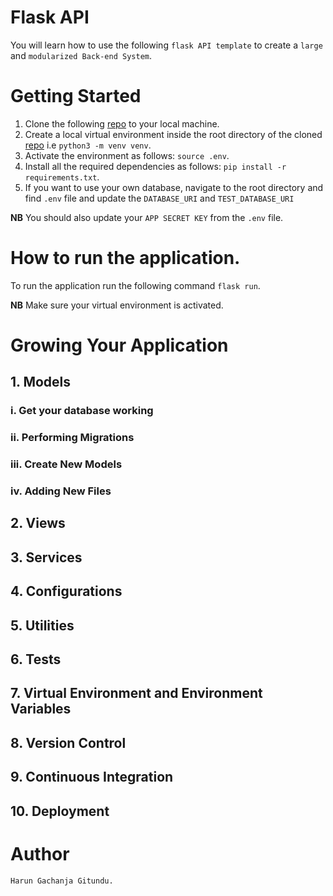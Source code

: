 # Flask API

You will learn how to use the following `flask API template` to create a `large` and `modularized Back-end System`.

# Getting Started

1. Clone the following [repo]() to your local machine.
2. Create a local virtual environment inside the root directory of the cloned [repo]() i.e `python3 -m venv venv`.
3. Activate the environment as follows: `source .env`.
4. Install all the required dependencies as follows: `pip install -r requirements.txt`.
5. If you want to use your own database, navigate to the root directory and find `.env` file and update the `DATABASE_URI` and `TEST_DATABASE_URI`

**NB** You should also update your `APP SECRET KEY` from the `.env` file.

# How to run the application.

To run the application run the following command `flask run`.

**NB** Make sure your virtual environment is activated.

# Growing Your Application

## 1. Models

### i. Get your database working

### ii. Performing Migrations

### iii. Create New Models

### iv. Adding New Files

## 2. Views

## 3. Services

## 4. Configurations

## 5. Utilities 

## 6. Tests

## 7. Virtual Environment and Environment Variables

## 8. Version Control

## 9. Continuous Integration

## 10. Deployment

# Author

    Harun Gachanja Gitundu.
